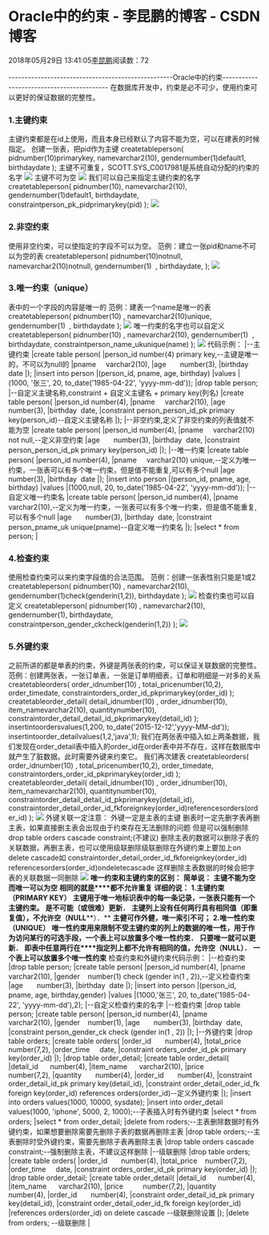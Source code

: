 
# Oracle中的约束 - 李昆鹏的博客 - CSDN博客


2018年05月29日 13:41:05[李昆鹏](https://me.csdn.net/weixin_41547486)阅读数：72


---------------------------------------------------Oracle中的约束------------------------------------------
在数据库开发中，约束是必不可少，使用约束可以更好的保证数据的完整性。
### 1.主键约束
主键约束都是在id上使用，而且本身已经默认了内容不能为空，可以在建表的时候指定。
创建一张表，把pid作为主键
createtableperson(
pidnumber(10)primarykey,
namevarchar2(10),
gendernumber(1)default1,
birthdaydate
);
主键不可重复，SCOTT.SYS_C0017981是系统自动分配的约束的名字
![](https://img-blog.csdn.net/20180529133606881?watermark/2/text/aHR0cHM6Ly9ibG9nLmNzZG4ubmV0L3dlaXhpbl80MTU0NzQ4Ng==/font/5a6L5L2T/fontsize/400/fill/I0JBQkFCMA==/dissolve/70)
主键不可为空
![](https://img-blog.csdn.net/20180529133625638?watermark/2/text/aHR0cHM6Ly9ibG9nLmNzZG4ubmV0L3dlaXhpbl80MTU0NzQ4Ng==/font/5a6L5L2T/fontsize/400/fill/I0JBQkFCMA==/dissolve/70)
我们可以自己来指定主键约束的名字
createtableperson(
pidnumber(10),
namevarchar2(10),
gendernumber(1)default1,
birthdaydate,
constraintperson_pk_pidprimarykey(pid)
);
![](https://img-blog.csdn.net/20180529133639707?watermark/2/text/aHR0cHM6Ly9ibG9nLmNzZG4ubmV0L3dlaXhpbl80MTU0NzQ4Ng==/font/5a6L5L2T/fontsize/400/fill/I0JBQkFCMA==/dissolve/70)
### 2.非空约束
使用非空约束，可以使指定的字段不可以为空。
范例：建立一张pid和name不可以为空的表
createtableperson(
pidnumber(10)notnull,
namevarchar2(10)notnull,
gendernumber(1)  ,
birthdaydate,
);
![](https://img-blog.csdn.net/20180529133658423?watermark/2/text/aHR0cHM6Ly9ibG9nLmNzZG4ubmV0L3dlaXhpbl80MTU0NzQ4Ng==/font/5a6L5L2T/fontsize/400/fill/I0JBQkFCMA==/dissolve/70)
### 3.唯一约束（unique）
表中的一个字段的内容是唯一的
范例：建表一个name是唯一的表
createtableperson(
pidnumber(10) ,
namevarchar2(10)unique,
gendernumber(1)  ,
birthdaydate
);
![](https://img-blog.csdn.net/20180529133709931?watermark/2/text/aHR0cHM6Ly9ibG9nLmNzZG4ubmV0L3dlaXhpbl80MTU0NzQ4Ng==/font/5a6L5L2T/fontsize/400/fill/I0JBQkFCMA==/dissolve/70)
唯一约束的名字也可以自定义
createtableperson(
pidnumber(10) ,
namevarchar2(10),
gendernumber(1)  ,
birthdaydate,
constraintperson_name_ukunique(name)
);
![](https://img-blog.csdn.net/20180529133730816?watermark/2/text/aHR0cHM6Ly9ibG9nLmNzZG4ubmV0L3dlaXhpbl80MTU0NzQ4Ng==/font/5a6L5L2T/fontsize/400/fill/I0JBQkFCMA==/dissolve/70)
代码示例：
|--主键约束
|create table person(
|person_id number(4) primary key,--主键是唯一的，不可以为null的
|pname     varchar2(10),
|age       number(3),
|birthday  date
|);
|insert into person
|(person_id, pname, age, birthday)
|values
|(1000, '张三', 20, to_date('1985-04-22',  'yyyy-mm-dd'));
|drop table person;
|--自定义主键名称,constraint  + 自定义主键名 + primary key(列名)
|create table person(
|person_id number(4),
|pname     varchar2(10),
|age       number(3),
|birthday  date,
|constraint person_person_id_pk primary key(person_id)--自定义主键名称
|);
|--非空约束,定义了非空约束的列表值就不能为空
|create table person(
|person_id number(4),
|pname     varchar2(10) not  null,--定义非空约束
|age       number(3),
|birthday  date,
|constraint person_person_id_pk primary key(person_id)
|);
|--唯一约束
|create table person(
|person_id number(4),
|pname     varchar2(10) unique,--定义为唯一约束，一张表可以有多个唯一约束，但是值不能重复,可以有多个null
|age       number(3),
|birthday  date
|);
|insert into person
|(person_id, pname, age, birthday)
|values
|(1000,null, 20, to_date('1985-04-22', 'yyyy-mm-dd'));
|--自定义唯一约束名
|create table person(
|person_id number(4),
|pname     varchar2(10),--定义为唯一约束，一张表可以有多个唯一约束，但是值不能重复,可以有多个null
|age       number(3),
|birthday  date,
|constraint person_pname_uk unique(pname)--自定义唯一约束名
|);
|select * from person;
|

### 4.检查约束
使用检查约束可以来约束字段值的合法范围。
范例：创建一张表性别只能是1或2
createtableperson(
pidnumber(10) ,
namevarchar2(10),
gendernumber(1)check(genderin(1,2)),
birthdaydate
);
![](https://img-blog.csdn.net/2018052913380886?watermark/2/text/aHR0cHM6Ly9ibG9nLmNzZG4ubmV0L3dlaXhpbl80MTU0NzQ4Ng==/font/5a6L5L2T/fontsize/400/fill/I0JBQkFCMA==/dissolve/70)
检查约束也可以自定义
createtableperson(
pidnumber(10) ,
namevarchar2(10),
gendernumber(1),
birthdaydate,
constraintperson_gender_ckcheck(genderin(1,2))
);
![](https://img-blog.csdn.net/20180529133818428?watermark/2/text/aHR0cHM6Ly9ibG9nLmNzZG4ubmV0L3dlaXhpbl80MTU0NzQ4Ng==/font/5a6L5L2T/fontsize/400/fill/I0JBQkFCMA==/dissolve/70)
### 5.外键约束
之前所讲的都是单表的约束，外键是两张表的约束，可以保证关联数据的完整性。
范例：创建两张表，一张订单表，一张是订单明细表，订单和明细是一对多的关系
createtableorders(
order_idnumber(10) ,
total_pricenumber(10,2),
order_timedate,
constraintorders_order_id_pkprimarykey(order_id)
);
createtableorder_detail(
detail_idnumber(10) ,
order_idnumber(10),
item_namevarchar2(10),
quantitynumber(10),
constraintorder_detail_detail_id_pkprimarykey(detail_id)
);
insertintoordersvalues(1,200, to_date('2015-12-12','yyyy-MM-dd'));
insertintoorder_detailvalues(1,2,'java',1);
我们在两张表中插入如上两条数据，我们发现在order_detail表中插入的order_id在order表中并不存在，这样在数据库中就产生了脏数据。此时需要外键来约束它。
我们再次建表
createtableorders(
order_idnumber(10) ,
total_pricenumber(10,2),
order_timedate,
constraintorders_order_id_pkprimarykey(order_id)
);
createtableorder_detail(
detail_idnumber(10) ,
order_idnumber(10),
item_namevarchar2(10),
quantitynumber(10),
constraintorder_detail_detail_id_pkprimarykey(detail_id),
constraintorder_detail_order_id_fkforeignkey(order_id)referencesorders(order_id)
);
![](https://img-blog.csdn.net/20180529133949742?watermark/2/text/aHR0cHM6Ly9ibG9nLmNzZG4ubmV0L3dlaXhpbl80MTU0NzQ4Ng==/font/5a6L5L2T/fontsize/400/fill/I0JBQkFCMA==/dissolve/70)
外键关联一定注意：
外键一定是主表的主键
删表时一定先删字表再删主表，如果直接删主表会出现由于约束存在无法删除的问题
但是可以强制删除drop table orders cascade constraint;(不建议)
删除主表的数据可以删除子表的关联数据，再删主表，也可以使用级联删除级联删除在外键约束上要加上on delete cascade如
constraintorder_detail_order_id_fkforeignkey(order_id)
referencesorders(order_id)ondeletecascade
这样删除主表数据的时候会把字表的关联数据一同删除
![](https://img-blog.csdn.net/2018052913402316?watermark/2/text/aHR0cHM6Ly9ibG9nLmNzZG4ubmV0L3dlaXhpbl80MTU0NzQ4Ng==/font/5a6L5L2T/fontsize/400/fill/I0JBQkFCMA==/dissolve/70)
**唯一约束和主键约束的区别：**
**简单说：**
**主键不能为空**
**而唯一可以为空**
**相同的就是****都不允许重复**
**详细的说：**
**1.****主键约束（PRIMARY KEY****）**
**主键用于唯一地标识表中的每一条记录，一张表只能有一个主键约束。**
**是不可能（或很难）更新．**
**主键列上没有任何两行具有相同值（即重复值），不允许空（NULL****）．**
**主健可作外健，****唯一索引****不可；**
**2.****唯一性约束（UNIQUE****）**
**唯一性约束用来限制不受主键约束的列上的数据的唯一性，用于作为访问某行的可选手段，一个表上可以放置多个唯一性约束．**
**只要唯一就可以更新．**
**即表中任意两行在****指定列上都不允许有相同的值，允许空（NULL）．**
**一个表上可以放置多个唯一性约束**
检查约束和外键约束代码示例：
|--检查约束
|drop table person;
|create table person(
|person_id number(4),
|pname     varchar2(10),
|gender    number(1) check  (gender in(1 , 2)),--定义检查约束
|age       number(3),
|birthday  date
|);
|insert into person
|(person_id, pname, age, birthday,gender)
|values
|(1000,'张三', 20, to_date('1985-04-22',  'yyyy-mm-dd'),2);
|--自定义检查约束的名字
|--检查约束
|drop table person;
|create table person(
|person_id number(4),
|pname     varchar2(10),
|gender    number(1),
|age       number(3),
|birthday  date,
|constraint person_gender_ck check (gender in(1 , 2))
|);
|--外键约束
|drop table orders;
|create table orders(
|order_id       number(4),
|total_price    number(7,2),
|order_time     date,
|constraint orders_order_id_pk primary key(order_id)
|);
|drop table order_detail;
|create table order_detail(
|detail_id      number(4),
|item_name      varchar2(10),
|price          number(7,2),
|quantity       number(4),
|order_id       number(4),
|constraint order_detail_id_pk primary key(detail_id),
|constraint order_detail_oder_id_fk foreign key(order_id) references  orders(order_id)--定义外键约束
|);
|insert into orders values(1000, 10000,  sysdate);
|insert into order_detail values(1000,  'iphone', 5000, 2, 1000);--子表插入时有外键约束
|select * from orders;
|select * from order_detail;
|delete from roders;--主表删除数据时有外键约束，如果想要删除需要先删除子表的数据再删除主表
|drop table orders;--主表删除时受外键约束，需要先删除子表再删除主表
|drop table orders cascade constraint;--强制删除主表，不建议这样删除
|--级联删除
|drop table orders;
|create table orders(
|order_id       number(4),
|total_price    number(7,2),
|order_time     date,
|constraint orders_order_id_pk primary key(order_id)
|);
|drop table order_detail;
|create table order_detail(
|detail_id      number(4),
|item_name      varchar2(10),
|price          number(7,2),
|quantity       number(4),
|order_id       number(4),
|constraint order_detail_id_pk primary key(detail_id),
|constraint order_detail_oder_id_fk foreign key(order_id)
|references orders(order_id) on delete cascade --级联删除设置
|);
|delete from orders; --级联删除
|


